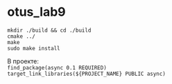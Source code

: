 # otus_lab9
```mkdir ./build && cd ./build```  
```cmake ../```  
```make```  
```sudo make install```  
  
В проекте:  
```find_package(async 0.1 REQUIRED)```  
```target_link_libraries(${PROJECT_NAME} PUBLIC async)```

